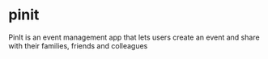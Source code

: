 # pinit
PinIt is an event management app that lets users create an event and share with their families, friends and colleagues
